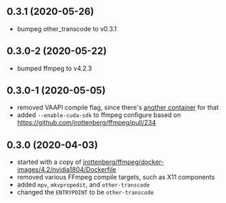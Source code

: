 ## 0.3.1 (2020-05-26)

* bumpeg other_transcode to v0.3.1

## 0.3.0-2 (2020-05-22)

* bumped ffmpeg to v4.2.3

## 0.3.0-1 (2020-05-05)

* removed VAAPI compile flag, since there's [another container](https://github.com/ttyS0/docker-transcode-vaapi) for that
* added `--enable-cuda-sdk` to ffmpeg configure based on https://github.com/jrottenberg/ffmpeg/pull/234

## 0.3.0 (2020-04-03)

* started with a copy of [jrottenberg/ffmpeg/docker-images/4.2/nvidia1804/Dockerfile](https://github.com/jrottenberg/ffmpeg/blob/master/docker-images/4.2/nvidia1804/Dockerfile)
* removed various FFmpeg compile targets, such as X11 components
* added `mpv`, `mkvpropedit`, and `other-transcode`
* changed the `ENTRYPOINT` to be `other-transcode`

